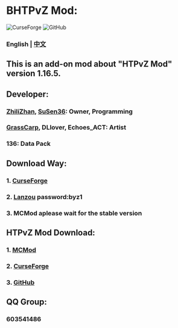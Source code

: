 # BHTPvZ Mod:

![CurseForge](https://cf.way2muchnoise.eu/685001.svg)
![GitHub](https://img.shields.io/github/license/zhilizhan/BHTPvZ)

### English | [中文](https://github.com/zhilizhan/BHTPvZ/blob/main/README_zh.md)

## This is an add-on mod about "HTPvZ Mod" version 1.16.5.

## Developer:
### [ZhiliZhan](https://github.com/zhilizhan), [SuSen36](https://github.com/Lzc-SuSen): Owner, Programming
### [GrassCarp](https://github.com/GrassCarp-CAOYU), DLlover, Echoes_ACT: Artist
### 136: Data Pack

## Download Way:
### 1. [CurseForge](https://www.curseforge.com/minecraft/mc-mods/better-hungteen-s-plants-vs-zombies)
### 2. [Lanzou](https://www.lanzoui.com/b02devabn) password:byz1
### 3. MCMod aplease wait for the stable version

## HTPvZ Mod Download:
### 1. [MCMod](https://www.mcmod.cn/class/2640.html)
### 2. [CurseForge](https://www.curseforge.com/minecraft/mc-mods/hungteens-plants-vs-zombies-mod)
### 3. [GitHub](https://github.com/HungTeen/pvzmod)

## QQ Group:
### 603541486
